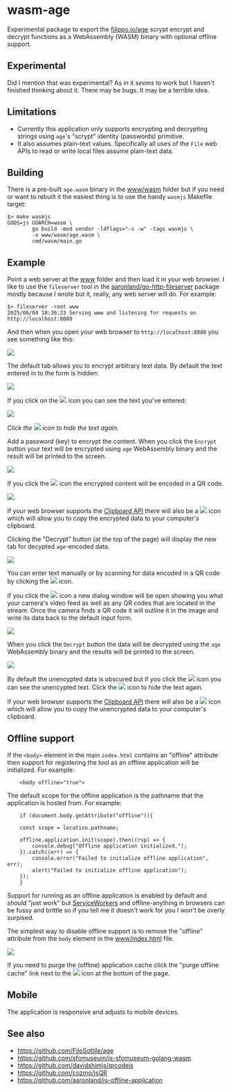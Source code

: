 # wasm-age

Experimental package to export the [filippo.io/age](https://github.com/FiloSottile/age) scrypt encrypt and decrypt functions as a WebAssembly (WASM) binary with optional offline support.

## Experimental

Did I mention that was experimental? As in it _seems_ to work but I haven't finished thinking about it. There may be bugs. It may be a terrible idea.

## Limitations

* Currently this application only supports encrypting and decrypting strings using `age`'s "scrypt" identity (passwords) primitive.
* It also assumes plain-text values. Specifically all uses of the `File` web APIs to read or write local files assume plain-text data.

## Building

There is a pre-built `age.wasm` binary in the [www/wasm](www/wasm) folder but if you need or want to rebuilt it the easiest thing is to use the handy `wasmjs` Makefile target:

```
$> make wasmjs
GOOS=js GOARCH=wasm \
		go build -mod vendor -ldflags="-s -w" -tags wasmjs \
		-o www/wasm/age.wasm \
		cmd/wasm/main.go
```		

## Example

Point a web server at the [www](www) folder and then load it in your web browser. I like to use the `fileserver` tool in the [aaronland/go-http-fileserver](https://github.com/aaronland/go-http-fileserver) package mostly because I wrote but it, really, any web server will do. For example:

```
$> fileserver -root www
2025/06/04 10:36:23 Serving www and listening for requests on http://localhost:8080
```

And then when you open your web browser to `http://localhost:8080` you see something like this:

![](docs/images/wasm-age-encrypt-launch.png)

The default tab allows you to encrypt arbitrary text data. By default the text entered in to the form is hidden:

![](docs/images/wasm-age-encrypt-hidden.png)

If you click on the ![](docs/images/icon-eye.svg) icon you can see the text you've entered:

![](docs/images/wasm-age-encrypt-plaintext.png)

_Click the ![](docs/images/icon-eye-slash.svg) icon to hide the text again._

Add a password (key) to encrypt the content. When you click the `Encrypt` button your text will be encrypted using `age` WebAssembly binary and the result will be printed to the screen.

![](docs/images/wasm-age-encrypt-encrypted.png)

If you click the ![](docs/images/icon-qrcode.svg) icon the encrypted content will be encoded in a QR code.

![](docs/images/wasm-age-encrypt-encrypted-qr.png)

If your web browser supports the [Clipboard API](https://developer.mozilla.org/en-US/docs/Web/API/Clipboard) there will also be a ![](docs/images/icon-clipboard.svg) icon which will allow you to copy the encrypted data to your computer's clipboard.

Clicking the "Decrypt" button (at the top of the page) will display the new tab for decypted `age`-encoded data.

![](docs/images/wasm-age-decrypt-launch.png)

You can enter text manually or by scanning for data encoded in a QR code by clicking the ![](docs/images/icon-qrcode-scan.svg) icon.

If you click the ![](docs/images/icon-qrcode-scan.svg) icon a new dialog window will be open showing you what your camera's video feed as well as any QR codes that are located in the stream. Once the camera finds a QR code it will outline it in the image and write its data back to the default input form.

![](docs/images/wasm-age-decrypt-hidden.png)

When you click the `Decrypt` button the data will be decrypted using the `age` WebAssembly binary and the results will be printed to the screen.

![](docs/images/wasm-age-decrypt-plaintext.png)

By default the unencypted data is obscured but if you click the ![](docs/images/icon-eye.svg) icon you can see the unencypted text. Click the ![](docs/images/icon-eye-slash.svg) icon to hide the text again.

If your web browser supports the [Clipboard API](https://developer.mozilla.org/en-US/docs/Web/API/Clipboard) there will also be a ![](docs/images/icon-clipboard.svg) icon which will allow you to copy the unencrypted data to your computer's clipboard.

## Offline support

If the `<body>` element in the main `index.html` contains an "offline" attribute then support for registering the tool as an offline application will be initialized. For example:

```
    <body offline="true">
```

The default scope for the offline application is the pathname that the application is hosted from. For example:

```
    if (document.body.getAttribute("offline")){

	const scope = location.pathname;
	
	offline.application.init(scope).then((rsp) => {
	    console.debug("Offline application initialized.");
	}).catch((err) => {
	    console.error("Failed to initialize offline application", err);
	    alert("Failed to initialize offline application");
	});
    }
```

Support for running as an offline application is enabled by default and _should_ "just work" but [ServiceWorkers](https://developer.mozilla.org/en-US/docs/Web/API/Service_Worker_API/Using_Service_Workers) and offline-anything in browsers can be fussy and brittle so if you tell me it doesn't work for you I won't be overly surpised.

The simplest way to disable offline support is to remove the "offline" attribute from the `body` element in the [www/index.html](www/index.html) file.

![](docs/images/wasm-age-purge.png)

If you need to purge the (offline) application cache click the "purge offline cache" link next to the ![](docs/images/icon-recycle.svg) icon at the bottom of the page.

## Mobile

The application is responsive and adjusts to mobile devices.

## See also

* https://github.com/FiloSottile/age
* https://github.com/sfomuseum/js-sfomuseum-golang-wasm
* https://github.com/davidshimjs/qrcodejs
* https://github.com/cozmo/jsQR
* https://github.com/aaronland/js-offline-application